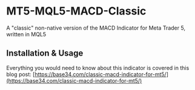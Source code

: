 # MT5-MQL5-MACD-Classic
A "classic" non-native version of the MACD Indicator for Meta Trader 5, written in MQL5

## Installation & Usage

Everything you would need to know about this indicator is covered in this blog post:  [https://base34.com/classic-macd-indicator-for-mt5/](https://base34.com/classic-macd-indicator-for-mt5/)
